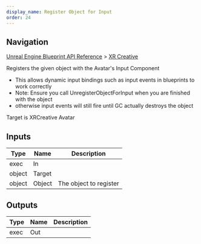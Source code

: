 ```yaml
---
display_name: Register Object for Input
order: 24
---
```

## Navigation

[Unreal Engine Blueprint API Reference](https://dev.epicgames.com/documentation/en-us/unreal-engine/BlueprintAPI) > [XR Creative](https://dev.epicgames.com/documentation/en-us/unreal-engine/BlueprintAPI/XRCreative)

Registers the given object with the Avatar's Input Component

- This allows dynamic input bindings such as input events in blueprints to work correctly
- Note: Ensure you call UnregisterObjectForInput when you are finished with the object
- otherwise input events will still fire until GC actually destroys the object

Target is XRCreative Avatar

## Inputs

| Type | Name | Description |
| --- | --- | --- |
| exec | In |  |
| object | Target |  |
| object | Object | The object to register |

## Outputs

| Type | Name | Description |
| --- | --- | --- |
| exec | Out |  |
